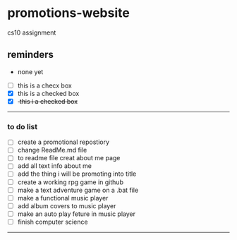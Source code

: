 # promotions-website
cs10 assignment

## reminders 
- none yet

- [ ] this is a checx box
- [x] this is a checked box
- [x] <del> this i a checked box </del>
---
### to do list
- [ ] create a promotional repostiory
- [ ] change ReadMe.md file
- [ ] to readme file creat about me page
- [ ] add all text info about me
- [ ] add the thing i will be promoting into title
- [ ] create a working rpg game in github
- [ ] make a text adventure game on a .bat file
- [ ] make a functional music player
- [ ] add album covers to music player
- [ ] make an auto play feture in music player
- [ ] finish computer science
---